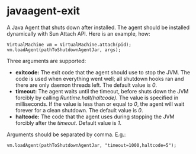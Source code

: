 # javaagent-exit

A Java Agent that shuts down after installed. The agent should be installed
dynamically with Sun Attach API. Here is an example, how:

    VirtualMachine vm = VirtualMachine.attach(pid);
    vm.loadAgent(pathToShutdownAgentJar, args);

Three arguments are supported:

 - __exitcode:__ The exit code that the agent should use to stop the JVM.
   The code is used when everything went well; all shutdown hooks ran and
   there are only daemon threads left. The default value is _0_.
 - __timeout:__ The agent waits until the timeout, before shuts down the JVM
   forcibly by calling _Runtime.halt(haltcode)_. The value is specified in
   milliseconds. If the value is less than or equal to _0_, the agent will
   wait forever for a clean shutdown. The default value is _0_.
 - __haltcode:__ The code that the agent uses during stopping the JVM forcibly
   after the _timeout_. Default value is _1_.

Arguments should be separated by comma. E.g.:

    vm.loadAgent(pathToShutdownAgentJar, "timeout=1000,haltcode=5");
